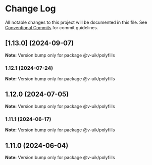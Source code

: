 # Change Log

All notable changes to this project will be documented in this file.
See [Conventional Commits](https://conventionalcommits.org) for commit guidelines.

## [1.13.0] (2024-09-07)

**Note:** Version bump only for package @v-uik/polyfills





### 1.12.1 (2024-07-24)

**Note:** Version bump only for package @v-uik/polyfills





## 1.12.0 (2024-07-05)

**Note:** Version bump only for package @v-uik/polyfills





### 1.11.1 (2024-06-17)

**Note:** Version bump only for package @v-uik/polyfills





## 1.11.0 (2024-06-04)

**Note:** Version bump only for package @v-uik/polyfills
